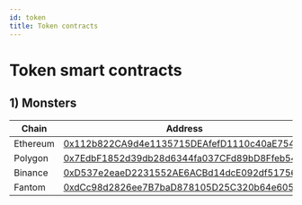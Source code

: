 ```yaml
---
id: token
title: Token contracts
---
```


# Token smart contracts

## 1) Monsters

| Chain    | Address                                    |
| -------- | ------------------------------------------ |
| Ethereum | [0x112b822CA9d4e1135715DEAfefD1110c40aE7546](https://etherscan.io/address/0x2Df2d333B65D2Ae12479c633C67f31E895690626) |
| Polygon  | [0x7EdbF1852d39db28d6344fa037CFd89bD8Ffeb54](https://polygonscan.com/address/0x7EdbF1852d39db28d6344fa037CFd89bD8Ffeb54) |
| Binance  | [0xD537e2eaeD2231552AE6ACBd14dcE092df51756F](https://bscscan.com/address/0xD537e2eaeD2231552AE6ACBd14dcE092df51756F) |
| Fantom   | [0xdCc98d2826ee7B7baD878105D25C320b64e60571](https://ftmscan.com/address/0xdCc98d2826ee7B7baD878105D25C320b64e60571) |

